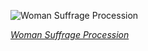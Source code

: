 
![Woman Suffrage Procession](https://upload.wikimedia.org/wikipedia/commons/thumb/d/d6/Official_Program_Woman_Suffrage_Procession_-_March_3%2C_1913.jpg/600px-Official_Program_Woman_Suffrage_Procession_-_March_3%2C_1913.jpg)

*[Woman Suffrage Procession](https://wikipedia.org/wiki/File:Official_Program_Woman_Suffrage_Procession_-_March_3,_1913.jpg)*
